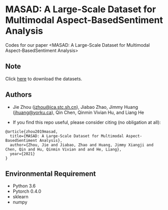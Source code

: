 # MASAD: A Large-Scale Dataset for Multimodal Aspect-BasedSentiment Analysis
Codes for our paper <MASAD: A Large-Scale Dataset for Multimodal Aspect-BasedSentiment Analysis>

## Note
Click [here](https://drive.google.com/file/d/1JUP-gHqXwGRqDb3l6dzmbvR-_EtPzm5a/view?usp=sharing) to download the datasets.

## Authors
 - Jie Zhou (jzhou@ica.stc.sh.cn), Jiabao Zhao, Jimmy Huang (jhuang@yorku.ca), Qin Chen, Qinmin Vivian Hu, and Liang He
 
 
 - If you find this repo useful, please consider citing (no obligation at all):
 ```
 @article{zhou2019masad,
   title={MASAD: A Large-Scale Dataset for Multimodal Aspect-BasedSentiment Analysis},
   author={Zhou, Jie and Jiabao, Zhao and Huang, Jimmy Xiangji and Chen, Qin and Hu, Qinmin Vivian and and He, Liang},
   year={2021}
 }
```

## Environmental Requirement
- Python 3.6
- Pytorch 0.4.0
- sklearn
- numpy
